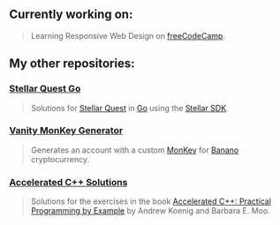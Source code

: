 ## Currently working on:

> Learning Responsive Web Design on [freeCodeCamp](https://www.freecodecamp.org/).

## My other repositories:

### [Stellar Quest Go](https://github.com/altugbakan/stellar-quest-go)
> Solutions for [Stellar Quest](https://quest.stellar.org/) in [Go](https://golang.org/) using the [Stellar SDK](https://github.com/stellar/go).

### [Vanity MonKey Generator](https://github.com/altugbakan/vanity-monkey-generator)
> Generates an account with a custom [MonKey](https://monkey.banano.cc/) for [Banano](https://banano.cc/) cryptocurrency.

### [Accelerated C++ Solutions](https://github.com/altugbakan/accelerated-cpp-solutions)
> Solutions for the exercises in the book [Accelerated C++: Practical Programming by Example](http://www.acceleratedcpp.com/) by Andrew Koenig and Barbara E. Moo.
